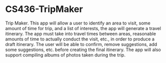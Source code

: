 # CS436-TripMaker
Trip Maker. This app will allow a user to identify an area to visit, some amount of time for trip,
and a list of interests, the app will generate a travel itinerary. The app must take into travel times
between areas, reasonable amounts of time to actually conduct the visit, etc., in order to produce
a draft itinerary. The user will be able to confirm, remove suggestions, add some suggestions, etc.
before creating the final itinerary. The app will also support compiling albums of photos taken
during the trip.
